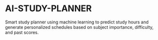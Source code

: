 # AI-STUDY-PLANNER
Smart study planner using machine learning to predict study hours and generate personalized schedules based on subject importance, difficulty, and past scores.
